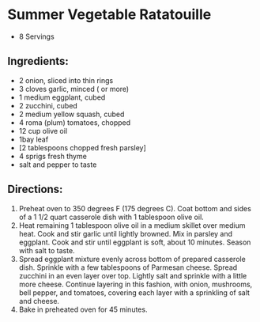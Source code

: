 # Summer Vegetable Ratatouille

- 8 Servings

## Ingredients:
- 2 onion, sliced into thin rings
- 3 cloves garlic, minced ( or more)
- 1 medium eggplant, cubed
- 2 zucchini, cubed
- 2 medium yellow squash, cubed
- 4 roma (plum) tomatoes, chopped
- 12 cup olive oil
- 1bay leaf
- [2 tablespoons chopped fresh parsley]
- 4 sprigs fresh thyme
- salt and pepper to taste


## Directions:

1. Preheat oven to 350 degrees F (175 degrees C). Coat bottom and sides of a 1 1/2 quart casserole dish with 1 tablespoon olive oil.
2. Heat remaining 1 tablespoon olive oil in a medium skillet over medium heat. Cook and stir garlic until lightly browned. Mix in parsley and eggplant. Cook and stir until eggplant is soft, about 10 minutes. Season with salt to taste.
3. Spread eggplant mixture evenly across bottom of prepared casserole dish. Sprinkle with a few tablespoons of Parmesan cheese. Spread zucchini in an even layer over top. Lightly salt and sprinkle with a little more cheese. Continue layering in this fashion, with onion, mushrooms, bell pepper, and tomatoes, covering each layer with a sprinkling of salt and cheese.
4. Bake in preheated oven for 45 minutes.
